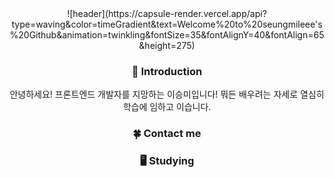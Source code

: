 <div align=center>
![header](https://capsule-render.vercel.app/api?type=waving&color=timeGradient&text=Welcome%20to%20seungmileee's%20Github&animation=twinkling&fontSize=35&fontAlignY=40&fontAlign=65&height=275)
  
 <h3>🙌 Introduction </h3>
 안녕하세요! 프론트엔드 개발자를 지망하는 이승미입니다!
 뭐든 배우려는 자세로 열심히 학습에 임하고 이습니다.
  
  <h3>🍀 Contact me</h3>
  
  <h3>🖥️ Studying</h3>
</div>
